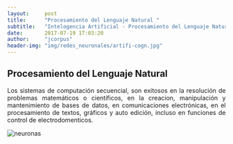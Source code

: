 ```yaml
---
layout:     post
title:      "Procesamiento del Lenguaje Natural "
subtitle:   "Intelogencia Artificial - Procesamiento del Lenguaje Natural."
date:       2017-07-19 17:03:20
author:     "jcorpus"
header-img: "img/redes_neuronales/artifi-cogn.jpg"
---
```


<h2 class="section-heading">Procesamiento del Lenguaje Natural</h2>
<p style="text-align:justify;">Los sistemas de computación secuencial, son exitosos en la resolución de 
problemas matemáticos o científicos, en la creacion, manipulación y mantenimiento de bases de datos, en
comunicaciones electrónicas, en el procesamiento de textos, gráficos y auto edición, incluso en 
funciones de control de electrodomenticos.
</p>

<img style="  display: block;margin-left: auto;margin-right: auto " src="{{ site.baseurl }}/img/redes_neuronales/redes_nuronales.jpg" alt="neuronas">
